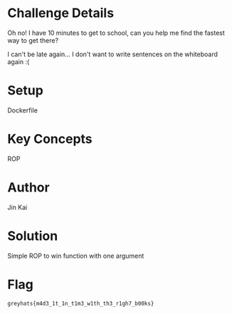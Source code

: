 # Challenge Details

Oh no! I have 10 minutes to get to school, can you help me find the fastest way to get there?

I can't be late again... I don't want to write sentences on the whiteboard again :(

# Setup

Dockerfile

# Key Concepts

ROP

# Author

Jin Kai

# Solution

Simple ROP to win function with one argument

# Flag

`greyhats{m4d3_1t_1n_t1m3_w1th_th3_r1gh7_b00ks}`
